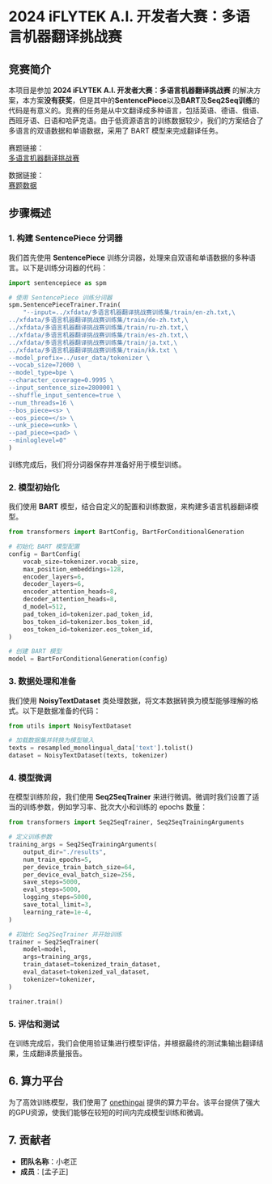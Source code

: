 # 2024 iFLYTEK A.I. 开发者大赛：多语言机器翻译挑战赛

## 竞赛简介

本项目是参加 **2024 iFLYTEK A.I. 开发者大赛：多语言机器翻译挑战赛** 的解决方案，本方案**没有获奖**，但是其中的**SentencePiece**以及**BART**及**Seq2Seq训练**的代码是有意义的。竞赛的任务是从中文翻译成多种语言，包括英语、德语、俄语、西班牙语、日语和哈萨克语。由于低资源语言的训练数据较少，我们的方案结合了多语言的双语数据和单语数据，采用了 BART 模型来完成翻译任务。

赛题链接：  
[多语言机器翻译挑战赛](https://challenge.xfyun.cn/topic/info?type=multilingual-machine-translation&option=ssgy)

数据链接：  
[赛题数据](https://challenge.xfyun.cn/topic/info?type=multilingual-machine-translation&option=stsj)

## 步骤概述

### 1. 构建 SentencePiece 分词器

我们首先使用 **SentencePiece** 训练分词器，处理来自双语和单语数据的多种语言。以下是训练分词器的代码：

```python
import sentencepiece as spm

# 使用 SentencePiece 训练分词器
spm.SentencePieceTrainer.Train(
    "--input=../xfdata/多语言机器翻译挑战赛训练集/train/en-zh.txt,\
../xfdata/多语言机器翻译挑战赛训练集/train/de-zh.txt,\
../xfdata/多语言机器翻译挑战赛训练集/train/ru-zh.txt,\
../xfdata/多语言机器翻译挑战赛训练集/train/es-zh.txt,\
../xfdata/多语言机器翻译挑战赛训练集/train/ja.txt,\
../xfdata/多语言机器翻译挑战赛训练集/train/kk.txt \
--model_prefix=../user_data/tokenizer \
--vocab_size=72000 \
--model_type=bpe \
--character_coverage=0.9995 \
--input_sentence_size=2800001 \
--shuffle_input_sentence=true \
--num_threads=16 \
--bos_piece=<s> \
--eos_piece=</s> \
--unk_piece=<unk> \
--pad_piece=<pad> \
--minloglevel=0"
)
```

训练完成后，我们将分词器保存并准备好用于模型训练。

### 2. 模型初始化

我们使用 **BART** 模型，结合自定义的配置和训练数据，来构建多语言机器翻译模型。

```python
from transformers import BartConfig, BartForConditionalGeneration

# 初始化 BART 模型配置
config = BartConfig(
    vocab_size=tokenizer.vocab_size,
    max_position_embeddings=128,
    encoder_layers=6,
    decoder_layers=6,
    encoder_attention_heads=8,
    decoder_attention_heads=8,
    d_model=512,
    pad_token_id=tokenizer.pad_token_id,
    bos_token_id=tokenizer.bos_token_id,
    eos_token_id=tokenizer.eos_token_id,
)

# 创建 BART 模型
model = BartForConditionalGeneration(config)
```

### 3. 数据处理和准备

我们使用 **NoisyTextDataset** 类处理数据，将文本数据转换为模型能够理解的格式。以下是数据准备的代码：

```python
from utils import NoisyTextDataset

# 加载数据集并转换为模型输入
texts = resampled_monolingual_data['text'].tolist()
dataset = NoisyTextDataset(texts, tokenizer)
```

### 4. 模型微调

在模型训练阶段，我们使用 **Seq2SeqTrainer** 来进行微调。微调时我们设置了适当的训练参数，例如学习率、批次大小和训练的 epochs 数量：

```python
from transformers import Seq2SeqTrainer, Seq2SeqTrainingArguments

# 定义训练参数
training_args = Seq2SeqTrainingArguments(
    output_dir="./results",
    num_train_epochs=5,
    per_device_train_batch_size=64,
    per_device_eval_batch_size=256,
    save_steps=5000,
    eval_steps=5000,
    logging_steps=5000,
    save_total_limit=3,
    learning_rate=1e-4,
)

# 初始化 Seq2SeqTrainer 并开始训练
trainer = Seq2SeqTrainer(
    model=model,
    args=training_args,
    train_dataset=tokenized_train_dataset,
    eval_dataset=tokenized_val_dataset,
    tokenizer=tokenizer,
)

trainer.train()
```

### 5. 评估和测试

在训练完成后，我们会使用验证集进行模型评估，并根据最终的测试集输出翻译结果，生成翻译质量报告。

## 6. 算力平台

为了高效训练模型，我们使用了 [onethingai](https://onethingai.com/invitation?code=wGZHFckZ) 提供的算力平台。该平台提供了强大的GPU资源，使我们能够在较短的时间内完成模型训练和微调。

## 7. 贡献者

- **团队名称**：小老正
- **成员**：[孟子正]
